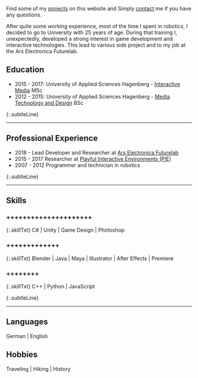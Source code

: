 Find some of my [projects](https://danielrammer.github.io/projects/) on this website and 
Simply [contact](https://danielrammer.github.io/contact/) me if you have any questions.

After quite some working experience, most of the time I spent in robotics, I decided to go to University with 25 years of age. During that training I, unexpectedly, developed a strong interest in game development and interactive technologies. This lead to various side project and to my job at the Ars Electronica Futurelab.

## Education
* 2015 - 2017: University of Applied Sciences Hagenberg - [Interactive Media](https://www.fh-ooe.at/en/hagenberg-campus/studiengaenge/master/interactive-media/) MSc
* 2012 - 2015: University of Applied Sciences Hagenberg - [Media Technology and Design](https://www.fh-ooe.at/en/hagenberg-campus/studiengaenge/bachelor/media-technology-and-design/) BSc


{:.subtleLine}
___
## Professional Experience
* 2018 -      Lead Developer and Researcher at [Ars Electronica Futurelab](https://ars.electronica.art/futurelab/de/rammer-daniel/)
* 2015 - 2017 Researcher at [Playful Interactive Environments (PIE)](https://pie.fh-hagenberg.at/)
* 2007 - 2012 Programmer and technician in robotics


{:.subtleLine}
___
## Skills ##

### +++++++++++++++++++++

{:.skillTxt}
C# \| Unity \| Game Design \| Photoshop

### +++++++++++++

{:.skillTxt}
Blender \| Java  \| Maya \| Illustrator \| After Effects \| Premiere

### ++++++++

{:.skillTxt}
C++ \| Python \| JavaScript

{:.subtleLine}
___ 
## Languages
German | English

## Hobbies
Traveling | Hiking | History
